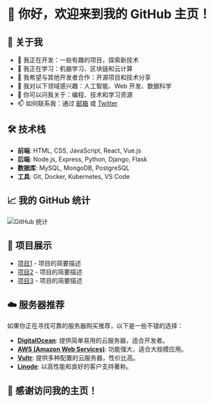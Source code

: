 # 👋 你好，欢迎来到我的 GitHub 主页！

## 🌟 关于我
- 🔭 我正在开发：一些有趣的项目，探索新技术
- 🌱 我正在学习：机器学习、区块链和云计算
- 👯 我希望与其他开发者合作：开源项目和技术分享
- 🤔 我对以下领域感兴趣：人工智能、Web 开发、数据科学
- 💬 你可以问我关于：编程、技术和学习资源
- 📫 如何联系我：通过 [邮箱](mailto:your-email@example.com) 或 [Twitter](https://twitter.com/yourprofile)

## 🛠️ 技术栈
- **前端**: HTML, CSS, JavaScript, React, Vue.js
- **后端**: Node.js, Express, Python, Django, Flask
- **数据库**: MySQL, MongoDB, PostgreSQL
- **工具**: Git, Docker, Kubernetes, VS Code

## 📈 我的 GitHub 统计
![GitHub 统计](https://github-readme-stats.vercel.app/api?username=MCYUNIDC&show_icons=true&theme=radical)

## 📂 项目展示
- [项目1](https://github.com/你的用户名/项目1) - 项目的简要描述
- [项目2](https://github.com/你的用户名/项目2) - 项目的简要描述
- [项目3](https://github.com/你的用户名/项目3) - 项目的简要描述

## ☁️ 服务器推荐
如果你正在寻找可靠的服务器购买推荐，以下是一些不错的选择：
- **[DigitalOcean](https://www.digitalocean.com)**: 提供简单易用的云服务器，适合开发者。
- **[AWS (Amazon Web Services)](https://aws.amazon.com)**: 功能强大，适合大规模应用。
- **[Vultr](https://www.vultr.com)**: 提供多种配置的云服务器，性价比高。
- **[Linode](https://www.linode.com)**: 以高性能和良好的客户支持著称。

## 🎉 感谢访问我的主页！